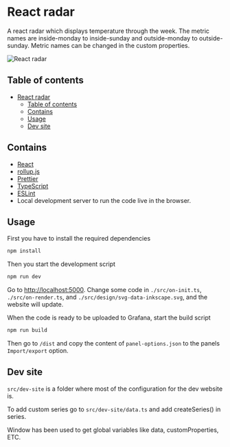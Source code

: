 # React radar

A react radar which displays temperature through the week.
The metric names are inside-monday to inside-sunday and outside-monday to outside-sunday. Metric names can be changed in the custom properties.

![React radar](https://raw.githubusercontent.com/gapitio/htmlgraphics-react-radar/master/img/react-radar.png)

## Table of contents

- [React radar](#react-radar)
  - [Table of contents](#table-of-contents)
  - [Contains](#contains)
  - [Usage](#usage)
  - [Dev site](#dev-site)

## Contains

- [React](https://reactjs.org/)
- [rollup.js](https://rollupjs.org/)
- [Prettier](https://prettier.io/)
- [TypeScript](https://www.typescriptlang.org/)
- [ESLint](https://eslint.org/)
- Local development server to run the code live in the browser.

## Usage

First you have to install the required dependencies

```bash
npm install
```

Then you start the development script

```bash
npm run dev
```

Go to <http://localhost:5000>. Change some code in `./src/on-init.ts`, `./src/on-render.ts`, and `./src/design/svg-data-inkscape.svg`, and the website will update.

When the code is ready to be uploaded to Grafana, start the build script

```bash
npm run build
```

Then go to `/dist` and copy the content of `panel-options.json` to the panels `Import/export` option.

## Dev site

`src/dev-site` is a folder where most of the configuration for the dev website is.

To add custom series go to `src/dev-site/data.ts` and add createSeries() in series.

Window has been used to get global variables like data, customProperties, ETC.
